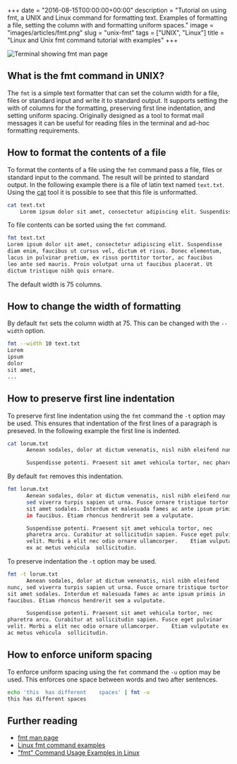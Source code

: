+++
date = "2016-08-15T00:00:00+00:00"
description = "Tutorial on using fmt, a UNIX and Linux command for formatting text. Examples of formatting a file, setting the column with and formatting uniform spaces."
image = "images/articles/fmt.png"
slug = "unix-fmt"
tags = ["UNIX", "Linux"]
title = "Linux and Unix fmt command tutorial with examples"
+++

![Terminal showing fmt man page][3]

## What is the fmt command in UNIX?

The `fmt` is a simple text formatter that can set the column width for a file,
files or standard input and write it to standard output. It supports setting the
with of columns for the formatting, preserving first line indentation, and
setting uniform spacing. Originally designed as a tool to format mail messages
it can be useful for reading files in the terminal and ad-hoc formatting
requirements.

## How to format the contents of a file

To format the contents of a file using the `fmt` command pass a file, files or
standard input to the command. The result will be printed to standard output. In
the following example there is a file of latin text named `text.txt`. Using the
[cat][1] tool it is possible to see that this file is unformatted.

```sh
cat text.txt
    Lorem ipsum dolor sit amet, consectetur adipiscing elit. Suspendisse diam enim, faucibus ut cursus vel, dictum et risus. Donec elementum, lacus in pulvinar pretium, ex risus porttitor tortor, ac faucibus leo ante sed mauris. Proin volutpat urna ut faucibus placerat. Ut dictum tristique nibh quis ornare.
```

To file contents can be sorted using the `fmt` command.

```sh
fmt text.txt
Lorem ipsum dolor sit amet, consectetur adipiscing elit. Suspendisse
diam enim, faucibus ut cursus vel, dictum et risus. Donec elementum,
lacus in pulvinar pretium, ex risus porttitor tortor, ac faucibus
leo ante sed mauris. Proin volutpat urna ut faucibus placerat. Ut
dictum tristique nibh quis ornare.
```

The default width is 75 columns.

## How to change the width of formatting

By default `fmt` sets the column width at 75. This can be changed with the
`--width` option.

```sh
fmt --width 10 text.txt
Lorem
ipsum
dolor
sit amet,
...
```

## How to preserve first line indentation

To preserve first line indentation using the `fmt` command the `-t` option may
be used. This ensures that indentation of the first lines of a paragraph is
preseved. In the following example the first line is indented.

```sh
cat lorum.txt
      Aenean sodales, dolor at dictum venenatis, nisl nibh eleifend nunc, sed viverra turpis sapien ut urna. Fusce ornare tristique tortor sit amet sodales. Interdum et malesuada fames ac ante ipsum primis in faucibus. Etiam rhoncus hendrerit sem a vulputate.

      Suspendisse potenti. Praesent sit amet vehicula tortor, nec pharetra arcu. Curabitur at sollicitudin sapien. Fusce eget pulvinar velit. Morbi a elit nec odio ornare ullamcorper.    Etiam vulputate ex ac metus vehicula  sollicitudin.

```

By default `fmt` removes this indentation.

```sh
fmt lorum.txt
      Aenean sodales, dolor at dictum venenatis, nisl nibh eleifend nunc,
      sed viverra turpis sapien ut urna. Fusce ornare tristique tortor
      sit amet sodales. Interdum et malesuada fames ac ante ipsum primis
      in faucibus. Etiam rhoncus hendrerit sem a vulputate.

      Suspendisse potenti. Praesent sit amet vehicula tortor, nec
      pharetra arcu. Curabitur at sollicitudin sapien. Fusce eget pulvinar
      velit. Morbi a elit nec odio ornare ullamcorper.    Etiam vulputate
      ex ac metus vehicula  sollicitudin.

```

To preserve indentation the `-t` option may be used.

```sh
fmt -t lorum.txt
      Aenean sodales, dolor at dictum venenatis, nisl nibh eleifend
nunc, sed viverra turpis sapien ut urna. Fusce ornare tristique tortor
sit amet sodales. Interdum et malesuada fames ac ante ipsum primis in
faucibus. Etiam rhoncus hendrerit sem a vulputate.

      Suspendisse potenti. Praesent sit amet vehicula tortor, nec
pharetra arcu. Curabitur at sollicitudin sapien. Fusce eget pulvinar
velit. Morbi a elit nec odio ornare ullamcorper.    Etiam vulputate ex
ac metus vehicula  sollicitudin.

```

## How to enforce uniform spacing

To enforce uniform spacing using the `fmt` command the `-u` option may be used.
This enforces one space between words and two after sentences.

```sh
echo 'this  has different    spaces' | fmt -u
this has different spaces
```

## Further reading

- [fmt man page][2]
- [Linux fmt command examples][4]
- ["fmt" Command Usage Examples in Linux][5]

[1]: /unix-cat/
[2]: http://linux.die.net/man/1/fmt
[3]: /images/articles/fmt.png "Linux and Unix fmt command"
[4]: http://landoflinux.com/linux_fmt_command.html
[5]: http://www.sanfoundry.com/fmt-command-usage-examples-linux/
